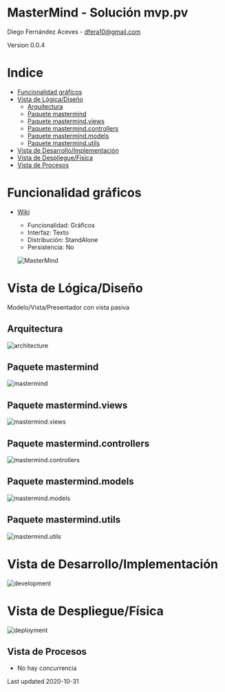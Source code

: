 # MasterMind - Solución mvp.pv

Diego Fernández Aceves - dfera10@gmail.com

Version 0.0.4

# Indice
 - [Funcionalidad gráficos](#Funcionalidad-gráficos)
 - [Vista de Lógica/Diseño](#Vista-de-LógicaDiseño)
    * [Arquitectura](#Arquitectura)
    * [Paquete mastermind](#Paquete-mastermind)
    * [Paquete mastermind.views](#Paquete-mastermindviews)
    * [Paquete mastermind.controllers](#Paquete-mastermindcontrollers)
    * [Paquete mastermind.models](#Paquete-mastermindmodels)
    * [Paquete mastermind.utils](#Paquete-mastermindutils)
 - [Vista de Desarrollo/Implementación](#Vista-de-DesarrolloImplementación)
 - [Vista de Despliegue/Física](#Vista-de-DespliegueFísica)
 - [Vista de Procesos](#Vista-de-Procesos)

# Funcionalidad gráficos
 - [Wiki](https://en.wikipedia.org/wiki/Mastermind_(board_game))
    - Funcionalidad: Gráficos
    - Interfaz: Texto
    - Distribución: StandAlone
    - Persistencia: No
 
    ![MasterMind](https://github.com/TheMercuryBeat/MasterMind/blob/mvp.pv/docs/images/300px-mastermind.jpg?raw=true)
 
# Vista de Lógica/Diseño
Modelo/Vista/Presentador con vista pasiva

## Arquitectura
![architecture](https://github.com/TheMercuryBeat/MasterMind/blob/mvc.pv/docs/images/MasterMindArquitecture.png?raw=true)

## Paquete mastermind
![mastermind](https://github.com/TheMercuryBeat/MasterMind/blob/mvc.pv/docs/images/PackageMasterMind.png?raw=true)

## Paquete mastermind.views
![mastermind.views](https://github.com/TheMercuryBeat/MasterMind/blob/mvc.pv/docs/images/PackageMasterMindViews.png?raw=true)

## Paquete mastermind.controllers
![mastermind.controllers](https://github.com/TheMercuryBeat/MasterMind/blob/mvc.pv/docs/images/PackageMasterMindControllers.png?raw=true)

## Paquete mastermind.models
![mastermind.models](https://github.com/TheMercuryBeat/MasterMind/blob/mvc.pv/docs/images/PackageMasterMindModels.png?raw=true)

## Paquete mastermind.utils
![mastermind.utils](https://github.com/TheMercuryBeat/MasterMind/blob/mvc.pv/docs/images/PackageMasterMindUtils.png?raw=true)

# Vista de Desarrollo/Implementación
![development](https://github.com/TheMercuryBeat/MasterMind/blob/mvc.pv/docs/images/MasterMindDevelopment.png?raw=true)

# Vista de Despliegue/Física
![deployment](https://github.com/TheMercuryBeat/MasterMind/blob/mvc.pv/docs/images/MasterMindDeployment.png?raw=true)

## Vista de Procesos

-   No hay concurrencia

Last updated 2020-10-31